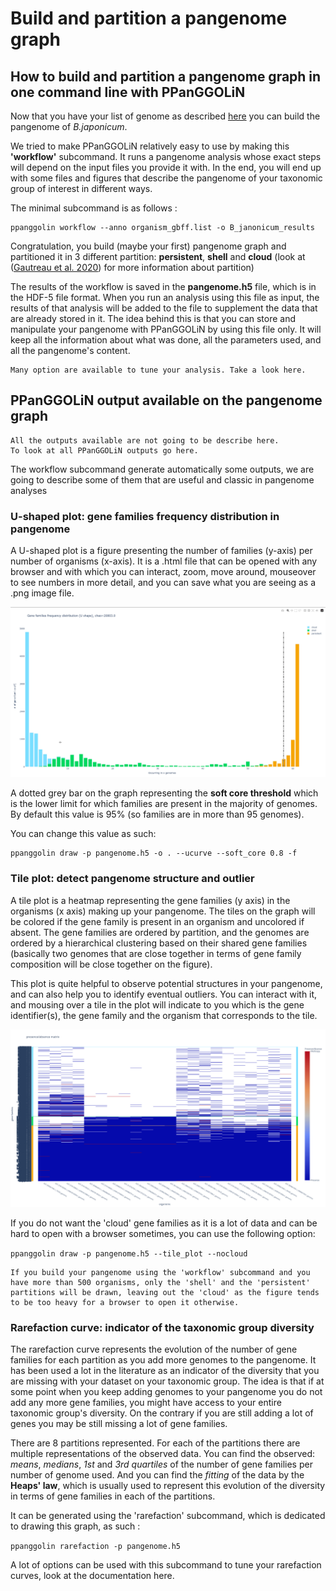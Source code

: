# Build and partition a pangenome graph

## How to build and partition a pangenome graph in one command line with PPanGGOLiN

Now that you have your list of genome as described [here](./inputData#create-your-list-of-genomes-file) you can build the pangenome of _B.japonicum_. 

We tried to make PPanGGOLiN relatively easy to use by making this **'workflow'** subcommand. 
It runs a pangenome analysis whose exact steps will depend on the input files you provide it with. 
In the end, you will end up with some files and figures that describe the pangenome of your taxonomic group of interest in different ways.

The minimal subcommand is as follows :
 
```
ppanggolin workflow --anno organism_gbff.list -o B_janonicum_results
```

Congratulation, you build (maybe your first) pangenome graph and partitioned it in 3 different partition: **persistent**, **shell** and **cloud** (look at ([Gautreau et al. 2020](https://doi.org/10.1371/journal.pcbi.1007732)) for more information about partition)

The results of the workflow is saved in the  **pangenome.h5** file, which is in the HDF-5 file format.
When you run an analysis using this file as input, the results of that analysis will be added to the file to supplement the data that are already stored in it. 
The idea behind this is that you can store and manipulate your pangenome with PPanGGOLiN by using this file only. It will keep all the information about what was done, all the parameters used, and all the pangenome's content.


```{tip}
Many option are available to tune your analysis. Take a look here.
```

## PPanGGOLiN output available on the pangenome graph
```{note}
All the outputs available are not going to be describe here.
To look at all PPanGGOLiN outputs go here.
```

The workflow subcommand generate automatically some outputs, we are going to describe some of them that are useful and classic in pangenome analyses

### U-shaped plot:  gene families frequency distribution in pangenome

A U-shaped plot is a figure presenting the number of families (y-axis) per number of organisms (x-axis). 
It is a .html file that can be opened with any browser and with which you can interact, zoom, move around, 
mouseover to see numbers in more detail, and you can save what you are seeing as a .png image file.

![U-shaped plot _B.japonicum_](../_static/tutorial/U-shape.gif)

A dotted grey bar on the graph representing the **soft core threshold** which is the lower limit for which families are present in the majority of genomes. By default this value is 95% (so families are in more than 95 genomes). 

You can change this value as such:

``` 
ppanggolin draw -p pangenome.h5 -o . --ucurve --soft_core 0.8 -f
```

### Tile plot: detect pangenome structure and outlier
A tile plot is a heatmap representing the gene families (y axis) in the organisms (x axis) making up your pangenome. 
The tiles on the graph will be colored if the gene family is present in an organism and uncolored if absent. 
The gene families are ordered by partition, and the genomes are ordered by a hierarchical clustering based on their shared gene families (basically two genomes that are close together in terms of gene family composition will be close together on the figure).

This plot is quite helpful to observe potential structures in your pangenome, and can also help you to identify eventual outliers.
You can interact with it, and mousing over a tile in the plot will indicate to you which is the gene identifier(s),
the gene family and the organism that corresponds to the tile.

![tile_plot](../_static/tutorial/tile_plot.png)

[//]: # (Explain the bar on the right side)

If you do not want the 'cloud' gene families as it is a lot of data and can be hard to open with a browser sometimes,
you can use the following option:

`ppanggolin draw -p pangenome.h5 --tile_plot --nocloud`

```{note}
If you build your pangenome using the 'workflow' subcommand and you have more than 500 organisms, only the 'shell' and the 'persistent' partitions will be drawn, leaving out the 'cloud' as the figure tends to be too heavy for a browser to open it otherwise.
```

### Rarefaction curve: indicator of the taxonomic group diversity

The rarefaction curve represents the evolution of the number of gene families for each partition as you add more genomes to the pangenome.
It has been used a lot in the literature as an indicator of the diversity that you are missing with your dataset on your taxonomic group.
The idea is that if at some point when you keep adding genomes to your pangenome you do not add any more gene families,
you might have access to your entire taxonomic group's diversity.
On the contrary if you are still adding a lot of genes you may be still missing a lot of gene families.

There are 8 partitions represented. For each of the partitions there are multiple representations of the observed data.
You can find the observed: *means*, *medians*, *1st* and *3rd quartiles* of the number of gene families per number of genome used. 
And you can find the *fitting* of the data by the **Heaps' law**, which is usually used to represent this evolution of the diversity in terms of gene families in each of the partitions.

It can be generated using the 'rarefaction' subcommand, which is dedicated to drawing this graph, as such :

`ppanggolin rarefaction -p pangenome.h5`

A lot of options can be used with this subcommand to tune your rarefaction curves, look at the documentation here.